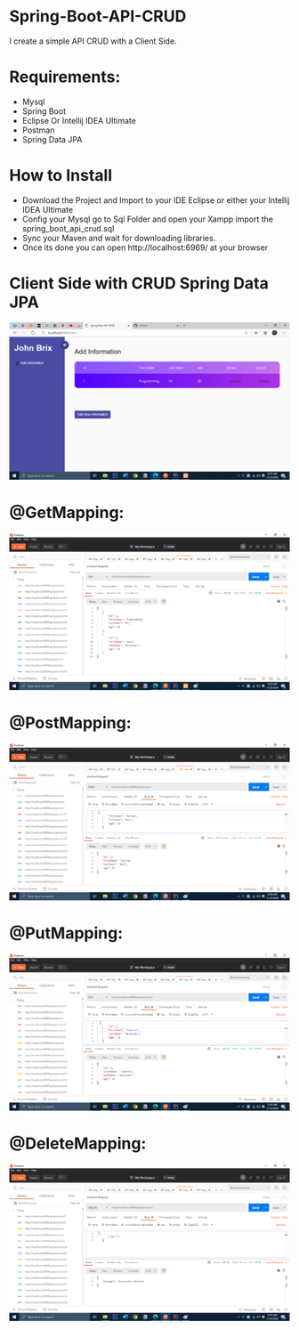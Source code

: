 # Spring-Boot-API-CRUD
I create a simple API CRUD with a Client Side.

<h1>Requirements: </h1>

- Mysql
- Spring Boot
- Eclipse Or Intellij IDEA Ultimate
- Postman
- Spring Data JPA

<h1> How to Install </h1>

- Download the Project and Import to your IDE Eclipse or either your Intellij IDEA Ultimate
- Config your Mysql go to Sql Folder and open your Xampp import the spring_boot_api_crud.sql
- Sync your Maven and wait for downloading libraries.
- Once its done you can open http://localhost:6969/ at your browser

<h1>Client Side with CRUD Spring Data JPA </h1>

<img src="screenshot/1.png">

<h1>@GetMapping: </h1>

<img src="screenshot/2_get.png">

<h1>@PostMapping: </h1>

<img src="screenshot/3_created.png">


<h1>@PutMapping: </h1>

<img src="screenshot/4_updated.png">

<h1>@DeleteMapping: </h1>

<img src="screenshot/5_deleted.png">

